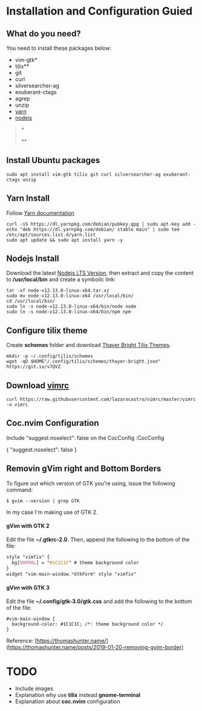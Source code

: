 # Installation and Configuration Guied

## What do you need?
You need to install these packages below:

* vim-gtk\*
* tilix\*\*
* git 
* curl 
* silversearcher-ag 
* exuberant-ctags 
* agrep
* unzip
* [yarn](https://yarnpkg.com/)
* [nodejs](https://nodejs.org/)

> \*
>
> \*\*

## Install Ubuntu packages
```
sudo apt install vim-gtk tilix git curl silversearcher-ag exuberant-ctags unzip
```

## Yarn Install
Follow [ Yarn documentation ]( https://yarnpkg.com/en/docs/install#debian-stable )
```
curl -sS https://dl.yarnpkg.com/debian/pubkey.gpg | sudo apt-key add -
echo "deb https://dl.yarnpkg.com/debian/ stable main" | sudo tee /etc/apt/sources.list.d/yarn.list
sudo apt update && sudo apt install yarn -y
```

## Nodejs Install
Download the latest [Nodejs LTS Version](https://nodejs.org/), then extract and copy the content to **/usr/local/bin** and create a symbolic link:
```
tar -xf node-v12.13.0-linux-x64.tar.xz
sudo mv node-v12.13.0-linux-x64 /usr/local/bin/
cd /usr/local/bin/
sudo ln -s node-v12.13.0-linux-x64/bin/node node
sudo ln -s node-v12.13.0-linux-x64/bin/npm npm
```

## Configure tilix theme
Create **schemes** folder and download [Thayer Bright Tilix Themes](https://github.com/storm119/Tilix-Themes/blob/master/Themes.md).
```
mkdir -p ~/.config/tilix/schemes
wget -qO $HOME"/.config/tilix/schemes/thayer-bright.json" https://git.io/v7QVZ
```

## Download [vimrc](https://raw.githubusercontent.com/lazarocastro/vimrc/master/vimrc)
```
curl https://raw.githubusercontent.com/lazarocastro/vimrc/master/vimrc -o vimrc
```

## Coc.nvim Configuration
Include "suggest.noselect": false on the CocConfig
:CocConfig

{
  "suggest.noselect": false
}

## Removin gVim right and Bottom Borders

To figure out which version of GTK you're using, issue the following command:
```
$ gvim --version | grep GTK
```

In my case I'm making use of GTK 2.

#### gVim with GTK 2

Edit the file **~/.gtkrc-2.0**. Then, append the following to the bottom of the file:
```css
style "vimfix" {
  bg[NORMAL] = "#1C1C1C" # theme background color
}
widget "vim-main-window.*GtkForm" style "vimfix"
```

#### gVim with GTK 3
Edit the file **~/.config/gtk-3.0/gtk.css** and add the following to the bottom of the file:
```
#vim-main-window {
  background-color: #1C1C1C; /*: theme background color */
}
```

Reference: [https://thomashunter.name/](https://thomashunter.name/posts/2019-01-20-removing-gvim-border)


# TODO

* Include images
* Explanation why use **tilix** instead **gnome-terminal**
* Explanation about **coc.nvim** configuration



